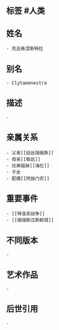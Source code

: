 ## 标签  #人类
## 姓名
	- 克吕泰涅斯特拉
## 别名
	- Clytaemnestra
## 描述
	-
## 亲属关系
	- 父亲[[廷达瑞俄斯]]
	- 母亲[[勒达]]
	- 兄弟姐妹[[海伦]]
	- 子女
	- 配偶[[阿伽门农]]
## 重要事件
	- [[特洛亚战争]]
	- [[俄瑞斯忒斯弑母]]
## 不同版本
	-
## 艺术作品
	-
## 后世引用
	-
